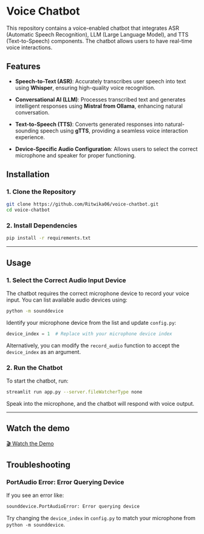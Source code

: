 # Voice Chatbot

This repository contains a voice-enabled chatbot that integrates ASR (Automatic Speech Recognition), LLM (Large Language Model), and TTS (Text-to-Speech) components. The chatbot allows users to have real-time voice interactions.

## Features

- **Speech-to-Text (ASR)**: Accurately transcribes user speech into text using **Whisper**, ensuring high-quality voice recognition.

- **Conversational AI (LLM)**: Processes transcribed text and generates intelligent responses using **Mistral from Ollama**, enhancing natural conversation.

- **Text-to-Speech (TTS)**: Converts generated responses into natural-sounding speech using **gTTS**, providing a seamless voice interaction experience.

- **Device-Specific Audio Configuration**: Allows users to select the correct microphone and speaker for proper functioning.

## Installation

### 1. Clone the Repository

```sh
git clone https://github.com/Ritwika06/voice-chatbot.git
cd voice-chatbot
```

### 2. Install Dependencies

```sh
pip install -r requirements.txt
```

---

## Usage

### 1. Select the Correct Audio Input Device

The chatbot requires the correct microphone device to record your voice input. You can list available audio devices using:

```sh
python -m sounddevice
```

Identify your microphone device from the list and update `config.py`:

```python
device_index = 1  # Replace with your microphone device index
```

Alternatively, you can modify the `record_audio` function to accept the `device_index` as an argument.

### 2. Run the Chatbot

To start the chatbot, run:

```sh
streamlit run app.py --server.fileWatcherType none
```

Speak into the microphone, and the chatbot will respond with voice output.

---
## Watch the demo
[🎬 Watch the Demo](https://drive.google.com/file/d/1_dZHFf6ctUY0MweRn8pZfX_s165wtwDi/view?usp=sharing)

## Troubleshooting

### **PortAudio Error: Error Querying Device**

If you see an error like:

```sh
sounddevice.PortAudioError: Error querying device
```

Try changing the `device_index` in `config.py` to match your microphone from `python -m sounddevice`.



